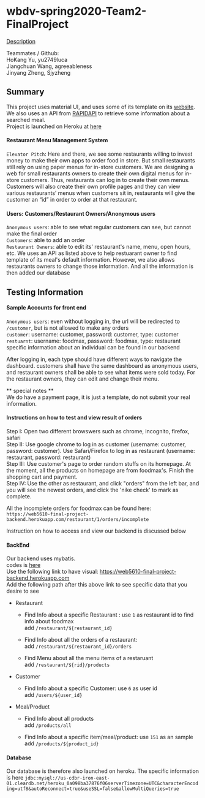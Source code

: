 # wbdv-spring2020-Team2-FinalProject
[Description](https://docs.google.com/document/d/15MdexRhb_bj57tCSDTYnTVwqin9Y62oLSSEQn9sO9ZE/edit) <br />

Teammates / Github: <br />
HoKang Yu, yu2749luca <br />
Jiangchuan Wang,  agreeableness <br />
Jinyang Zheng, Sjyzheng <br />
## Summary
This project uses material UI, and uses some of its template on its [website](https://material-ui.com/). We also uses an API from [RAPIDAPI](https://rapidapi.com/edamam/api/edamam-food-and-grocery-database) to retrieve some information about a searched meal.  <br />
Project is launched on Heroku at [here](https://restaurant-management-menu.herokuapp.com/customer) <br />


#### Restaurant Menu Management System

`Elevator Pitch`: Here and there, we see some restaurants willing to invest money to make their own apps to order food in store. But small restaurants still rely on using paper menus for in-store customers. We are designing a web for small restaurants owners to create their own digital menus for in-store customers. Thus, restaurants can log in to create their own menus. Customers will also create their own profile pages and they can view various restaurants’ menus when customers sit in, restaurants will give the customer an “id”  in order to order at that restaurant. 

#### Users: Customers/Restaurant Owners/Anonymous users
`Anonymous users`: able to see what regular customers can see, but cannot make the final order <br/>
`Customers`: able to add an order <br/>
`Restaurant Owners`: able to edit its' restaurant's name, menu, open hours, etc. We uses an API as listed above to help restuarant owner to find template of its meal's default information. However, we also allows restaurants owners to change those information. And all the information is then added our database<br/>


## Testing Information

#### Sample Accounts for front end
`Anonymous users`: even without logging in, the url will be redirected to `/customer`, but is not allowed to make any orders <br/>
`customer`: username: customer, password: customer, type: customer <br />
`restuarnt`: username: foodmax, password: foodmax, type: restaurant <br />
specific information about an individual can be found in our backend <br />

After logging in, each type should have different ways to navigate the dashboard. customers shall have the same dashboard as anonymous users, and restaurant owners shall be able to see what items were sold today. For the restaurant owners, they can edit and change their menu.


** special notes ** <br/>
We do have a payment page, it is just a template, do not submit your real information. <br />



#### Instructions on how to test and view result of orders 

Step I: Open two different browswers such as chrome, incognito, firefox, safari <br/>
Step II: Use google chrome to log in as customer (username: customer, password: customer). Use Safari/Firefox to log in as restaurant (username: restaurant, password: restaurant) <br />
Step III: Use customer's page to order random stuffs on its homepage. At the moment, all the products on homepage are from foodmax's. Finish the shopping cart and payment. <br />
Step IV: Use the other as restaurant, and click "orders" from the left bar, and you will see the newest orders, and click the 'nike check' to mark as complete. <br />

All the incomplete orders for foodmax can be found here: <br />
`https://web5610-final-project-backend.herokuapp.com/restaurant/1/orders/incomplete`  <br />

Instruction on how to access and view our backend is discussed below <br />



#### BackEnd
Our backend uses mybatis. <br />
codes is [here](https://github.com/yu2749luca/wbdv-s2020-RestaurantManagementSystem-FinalProject/tree/backend)<br />
Use the following link to have visual: https://web5610-final-project-backend.herokuapp.com <br />
Add the following path after this above link to see specific data that you desire to see<br />

- Restaurant
  - Find Info about a specific Restaurant : use `1` as restaurant id to find info about foodmax <br/>
   add `/restaurant/${restaurant_id}` <br />

  - Find Info about all the orders of a restaurant: <br />
  add `/restaurant/${restaurant_id}/orders` <br />

  - Find Menu about all the menu items of a restaruant <br />
  add `/restaurant/${rid}/products` <br />

- Customer
  - Find Info about a specific Customer:  use `6` as user id <br />
  add `/users/${user_id}` <br />
  
- Meal/Product  
  - Find Info about all products <br />
  add `/products/all` <br />

  - Find Info about a specific item/meal/product: use `151` as an sample <br />
  add `/products/${product_id}`


#### Database
Our database is therefore also launched on heroku. The specific information is here `jdbc:mysql://us-cdbr-iron-east-01.cleardb.net/heroku_0a098ba37876f06serverTimezone=UTC&characterEncoding=utf8&autoReconnect=true&useSSL=false&allowMultiQueries=true`




